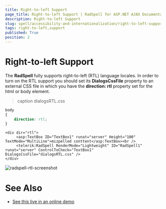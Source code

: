 ```yaml
---
title: Right-to-left Support
page_title: Right-to-left Support | RadSpell for ASP.NET AJAX Documentation
description: Right-to-left Support
slug: spell/accessibility-and-internationalization/right-to-left-support
tags: right-to-left,support
published: True
position: 2
---
```


# Right-to-left Support

The **RadSpell** fully supports right-to-left (RTL) language locales. In order to turn on the RTL support you should set its **DialogsCssFile** property to an external CSS file in which you have the **direction: rtl** property set for the html or body element.

>caption dialogsRTL.css
````CSS
body
{
	direction: rtl;
}
````

````ASP.NET
<div dir="rtl">
	 <asp:TextBox ID="TextBox1" runat="server" Height="100" TextMode="MultiLine">mizpelled conttent</asp:TextBox><br />
	 <telerik:RadSpell RenderMode="Lightweight" ID="RadSpell1" runat="server" ControlToCheck="TextBox1" DialogsCssFile="dialogsRTL.css" />
</div>
````

![radspell-rtl-screenshot](images/radspell-rtl-screenshot.png)

# See Also

 * [See this live in an online demo](https://demos.telerik.com/aspnet-ajax/spell/examples/righttoleft/defaultcs.aspx)
